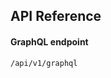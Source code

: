 <!-- ### Reference
[1] [Sequence Diagram](https://www.lucidchart.com/pages/uml-sequence-diagram) -->

## API Reference

#### GraphQL endpoint

```
/api/v1/graphql
```
